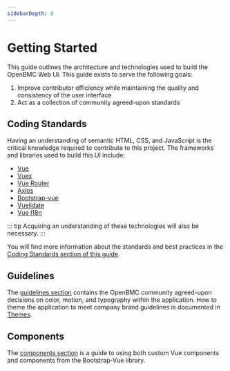 ```yaml
---
sidebarDepth: 0
---
```


# Getting Started

This guide outlines the architecture and technologies used to build the OpenBMC
Web UI. This guide exists to serve the following goals:

1. Improve contributor efficiency while maintaining the quality and consistency
   of the user interface
1. Act as a collection of community agreed-upon standards

## Coding Standards
Having an understanding of semantic HTML, CSS, and JavaScript is the critical
knowledge required to contribute to this project. The frameworks and libraries
used to build this UI include:
- [Vue](https://vuejs.org/)
- [Vuex](https://vuex.vuejs.org/)
- [Vue Router](https://router.vuejs.org/)
- [Axios](https://github.com/axios/axios)
- [Bootstrap-vue](https://bootstrap-vue.js.org/)
- [Vuelidate](https://vuelidate.js.org/)
- [Vue I18n](https://kazupon.github.io/vue-i18n/)

::: tip Acquiring an understanding of these technologies will also be necessary.
:::

You will find more information about the standards and best practices in the
[Coding Standards section of this guide](/guide/coding-standards/).

## Guidelines
The [guidelines section](/guide/guidelines/colors) contains the OpenBMC
community agreed-upon decisions on color, motion, and typography within the
application. How to theme the application to meet company brand guidelines is
documented in [Themes](/themes).

## Components
The [components section](/guide/components/) is a guide to using both custom Vue
components and components from the Bootstrap-Vue library.

